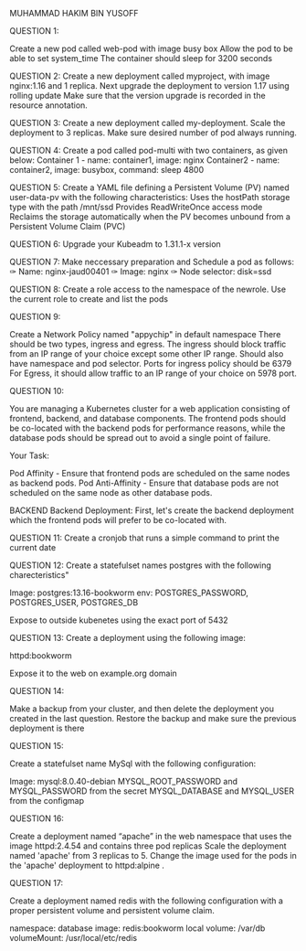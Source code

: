 MUHAMMAD HAKIM BIN YUSOFF


QUESTION 1:

Create a new pod called web-pod with image busy box Allow the pod to be able to set system_time The container should sleep for 3200 seconds


QUESTION 2:
Create a new deployment called myproject, with image nginx:1.16 and 1 replica. Next upgrade the deployment to version 1.17 using rolling update Make sure that the version upgrade is recorded in the resource annotation.

QUESTION 3:
Create a new deployment called my-deployment. Scale the deployment to 3 replicas. Make sure desired number of pod always running.

QUESTION 4:
Create a pod called pod-multi with two containers, as given below:
Container 1 - name: container1, image: nginx
Container2 - name: container2, image: busybox,
command: sleep 4800

QUESTION 5:
Create a YAML file defining a Persistent Volume (PV) named user-data-pv with the following characteristics:
Uses the hostPath storage type with the path /mnt/ssd
Provides ReadWriteOnce access mode
Reclaims the storage automatically when the PV
becomes unbound from a Persistent Volume Claim
(PVC)

QUESTION 6:
Upgrade your Kubeadm to 1.31.1-x version


QUESTION 7:
Make neccessary preparation and Schedule a pod as follows:
✑ Name: nginx-jaud00401
✑ Image: nginx
✑ Node selector: disk=ssd

QUESTION 8:
Create a role access to the namespace of the newrole. Use the current role to create and list the pods

QUESTION 9:

Create a Network Policy named "appychip" in default namespace
There should be two types, ingress and egress.
The ingress should block traffic from an IP range of your choice except some other IP range.
Should also have namespace and pod selector. Ports for ingress policy should be 6379
For Egress, it should allow traffic to an IP range of your choice on 5978 port.


QUESTION 10:

You are managing a Kubernetes cluster for a web application consisting of frontend, backend, and database components.
The frontend pods should be co-located with the backend pods for performance reasons, while the database pods should be spread out
to avoid a single point of failure.

Your Task:

Pod Affinity - Ensure that frontend pods are scheduled on the same nodes as backend pods.
Pod Anti-Affinity - Ensure that database pods are not scheduled on the same node as other database pods.

BACKEND
Backend Deployment: First, let's create the backend deployment which the frontend pods will prefer to be co-located with.

QUESTION 11:
Create a cronjob that runs a simple command to print the current date




QUESTION 12:
Create a statefulset names postgres with the following charecteristics"

Image: postgres:13.16-bookworm
env: POSTGRES_PASSWORD, POSTGRES_USER, POSTGRES_DB

Expose to outside kubenetes using the exact port of 5432

QUESTION 13:
Create a deployment using the following image:

httpd:bookworm

Expose it to the web on example.org domain

QUESTION 14:

Make a backup from your cluster, and then delete the deployment you created in the last question. Restore the backup and make sure the previous deployment is there

QUESTION 15:

Create a statefulset name MySql with the following configuration:

Image: mysql:8.0.40-debian
MYSQL_ROOT_PASSWORD and MYSQL_PASSWORD from the secret
MYSQL_DATABASE and MYSQL_USER from the configmap

QUESTION 16:


Create a deployment named “apache” in the web namespace that uses the image httpd:2.4.54 and contains three pod replicas Scale the deployment named 'apache' from 3 replicas to 5. Change the image used for the pods in the 'apache' deployment to httpd:alpine .

QUESTION 17:

Create a deployment named redis with the following configuration with a proper persistent volume and persistent volume claim.

namespace: database
image: redis:bookworm
local volume: /var/db
volumeMount: /usr/local/etc/redis

